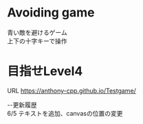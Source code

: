 # Avoiding game
青い敵を避けるゲーム  
上下の十字キーで操作  
# 目指せLevel4
URL https://anthony-cpp.github.io/Testgame/    
  
--更新履歴  
6/5 テキストを追加、canvasの位置の変更

